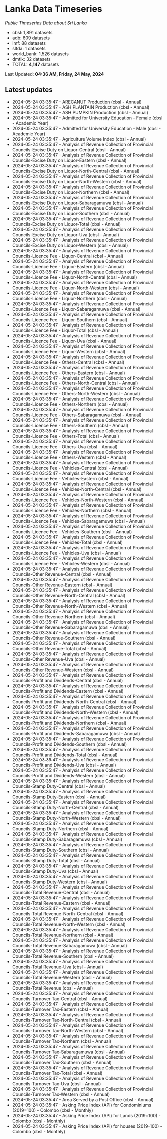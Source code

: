 # Lanka Data Timeseries
*Public Timeseries Data about Sri Lanka*

* cbsl: 1,891 datasets
* adb: 609 datasets
* imf: 88 datasets
* sltda: 1 datasets
* world_bank: 1,526 datasets
* dmtlk: 32 datasets
* TOTAL: **4,147** datasets

Last Updated: **04:36 AM, Friday, 24 May, 2024**

## Latest updates

* 2024-05-24 03:35:47 - ARECANUT Production (cbsl - Annual)
* 2024-05-24 03:35:47 - ASH PLANTAIN Production (cbsl - Annual)
* 2024-05-24 03:35:47 - ASH PUMPKIN Production (cbsl - Annual)
* 2024-05-24 03:35:47 - Admitted for University Education - Female (cbsl - Academic Year)
* 2024-05-24 03:35:47 - Admitted for University Education - Male (cbsl - Academic Year)
* 2024-05-24 03:35:47 - Agriculture Volume Index (cbsl - Annual)
* 2024-05-24 03:35:47 - Analysis of Revenue Collection of Provincial Councils-Excise Duty on Liquor-Central (cbsl - Annual)
* 2024-05-24 03:35:47 - Analysis of Revenue Collection of Provincial Councils-Excise Duty on Liquor-Eastern (cbsl - Annual)
* 2024-05-24 03:35:47 - Analysis of Revenue Collection of Provincial Councils-Excise Duty on Liquor-North-Central (cbsl - Annual)
* 2024-05-24 03:35:47 - Analysis of Revenue Collection of Provincial Councils-Excise Duty on Liquor-North-Western (cbsl - Annual)
* 2024-05-24 03:35:47 - Analysis of Revenue Collection of Provincial Councils-Excise Duty on Liquor-Northern (cbsl - Annual)
* 2024-05-24 03:35:47 - Analysis of Revenue Collection of Provincial Councils-Excise Duty on Liquor-Sabaragamuwa (cbsl - Annual)
* 2024-05-24 03:35:47 - Analysis of Revenue Collection of Provincial Councils-Excise Duty on Liquor-Southern (cbsl - Annual)
* 2024-05-24 03:35:47 - Analysis of Revenue Collection of Provincial Councils-Excise Duty on Liquor-Total (cbsl - Annual)
* 2024-05-24 03:35:47 - Analysis of Revenue Collection of Provincial Councils-Excise Duty on Liquor-Uva (cbsl - Annual)
* 2024-05-24 03:35:47 - Analysis of Revenue Collection of Provincial Councils-Excise Duty on Liquor-Western (cbsl - Annual)
* 2024-05-24 03:35:47 - Analysis of Revenue Collection of Provincial Councils-Licence Fee - Liquor-Central (cbsl - Annual)
* 2024-05-24 03:35:47 - Analysis of Revenue Collection of Provincial Councils-Licence Fee - Liquor-Eastern (cbsl - Annual)
* 2024-05-24 03:35:47 - Analysis of Revenue Collection of Provincial Councils-Licence Fee - Liquor-North-Central (cbsl - Annual)
* 2024-05-24 03:35:47 - Analysis of Revenue Collection of Provincial Councils-Licence Fee - Liquor-North-Western (cbsl - Annual)
* 2024-05-24 03:35:47 - Analysis of Revenue Collection of Provincial Councils-Licence Fee - Liquor-Northern (cbsl - Annual)
* 2024-05-24 03:35:47 - Analysis of Revenue Collection of Provincial Councils-Licence Fee - Liquor-Sabaragamuwa (cbsl - Annual)
* 2024-05-24 03:35:47 - Analysis of Revenue Collection of Provincial Councils-Licence Fee - Liquor-Southern (cbsl - Annual)
* 2024-05-24 03:35:47 - Analysis of Revenue Collection of Provincial Councils-Licence Fee - Liquor-Total (cbsl - Annual)
* 2024-05-24 03:35:47 - Analysis of Revenue Collection of Provincial Councils-Licence Fee - Liquor-Uva (cbsl - Annual)
* 2024-05-24 03:35:47 - Analysis of Revenue Collection of Provincial Councils-Licence Fee - Liquor-Western (cbsl - Annual)
* 2024-05-24 03:35:47 - Analysis of Revenue Collection of Provincial Councils-Licence Fee - Others-Central (cbsl - Annual)
* 2024-05-24 03:35:47 - Analysis of Revenue Collection of Provincial Councils-Licence Fee - Others-Eastern (cbsl - Annual)
* 2024-05-24 03:35:47 - Analysis of Revenue Collection of Provincial Councils-Licence Fee - Others-North-Central (cbsl - Annual)
* 2024-05-24 03:35:47 - Analysis of Revenue Collection of Provincial Councils-Licence Fee - Others-North-Western (cbsl - Annual)
* 2024-05-24 03:35:47 - Analysis of Revenue Collection of Provincial Councils-Licence Fee - Others-Northern (cbsl - Annual)
* 2024-05-24 03:35:47 - Analysis of Revenue Collection of Provincial Councils-Licence Fee - Others-Sabaragamuwa (cbsl - Annual)
* 2024-05-24 03:35:47 - Analysis of Revenue Collection of Provincial Councils-Licence Fee - Others-Southern (cbsl - Annual)
* 2024-05-24 03:35:47 - Analysis of Revenue Collection of Provincial Councils-Licence Fee - Others-Total (cbsl - Annual)
* 2024-05-24 03:35:47 - Analysis of Revenue Collection of Provincial Councils-Licence Fee - Others-Uva (cbsl - Annual)
* 2024-05-24 03:35:47 - Analysis of Revenue Collection of Provincial Councils-Licence Fee - Others-Western (cbsl - Annual)
* 2024-05-24 03:35:47 - Analysis of Revenue Collection of Provincial Councils-Licence Fee - Vehicles-Central (cbsl - Annual)
* 2024-05-24 03:35:47 - Analysis of Revenue Collection of Provincial Councils-Licence Fee - Vehicles-Eastern (cbsl - Annual)
* 2024-05-24 03:35:47 - Analysis of Revenue Collection of Provincial Councils-Licence Fee - Vehicles-North-Central (cbsl - Annual)
* 2024-05-24 03:35:47 - Analysis of Revenue Collection of Provincial Councils-Licence Fee - Vehicles-North-Western (cbsl - Annual)
* 2024-05-24 03:35:47 - Analysis of Revenue Collection of Provincial Councils-Licence Fee - Vehicles-Northern (cbsl - Annual)
* 2024-05-24 03:35:47 - Analysis of Revenue Collection of Provincial Councils-Licence Fee - Vehicles-Sabaragamuwa (cbsl - Annual)
* 2024-05-24 03:35:47 - Analysis of Revenue Collection of Provincial Councils-Licence Fee - Vehicles-Southern (cbsl - Annual)
* 2024-05-24 03:35:47 - Analysis of Revenue Collection of Provincial Councils-Licence Fee - Vehicles-Total (cbsl - Annual)
* 2024-05-24 03:35:47 - Analysis of Revenue Collection of Provincial Councils-Licence Fee - Vehicles-Uva (cbsl - Annual)
* 2024-05-24 03:35:47 - Analysis of Revenue Collection of Provincial Councils-Licence Fee - Vehicles-Western (cbsl - Annual)
* 2024-05-24 03:35:47 - Analysis of Revenue Collection of Provincial Councils-Other Revenue-Central (cbsl - Annual)
* 2024-05-24 03:35:47 - Analysis of Revenue Collection of Provincial Councils-Other Revenue-Eastern (cbsl - Annual)
* 2024-05-24 03:35:47 - Analysis of Revenue Collection of Provincial Councils-Other Revenue-North-Central (cbsl - Annual)
* 2024-05-24 03:35:47 - Analysis of Revenue Collection of Provincial Councils-Other Revenue-North-Western (cbsl - Annual)
* 2024-05-24 03:35:47 - Analysis of Revenue Collection of Provincial Councils-Other Revenue-Northern (cbsl - Annual)
* 2024-05-24 03:35:47 - Analysis of Revenue Collection of Provincial Councils-Other Revenue-Sabaragamuwa (cbsl - Annual)
* 2024-05-24 03:35:47 - Analysis of Revenue Collection of Provincial Councils-Other Revenue-Southern (cbsl - Annual)
* 2024-05-24 03:35:47 - Analysis of Revenue Collection of Provincial Councils-Other Revenue-Total (cbsl - Annual)
* 2024-05-24 03:35:47 - Analysis of Revenue Collection of Provincial Councils-Other Revenue-Uva (cbsl - Annual)
* 2024-05-24 03:35:47 - Analysis of Revenue Collection of Provincial Councils-Other Revenue-Western (cbsl - Annual)
* 2024-05-24 03:35:47 - Analysis of Revenue Collection of Provincial Councils-Profit and Dividends-Central (cbsl - Annual)
* 2024-05-24 03:35:47 - Analysis of Revenue Collection of Provincial Councils-Profit and Dividends-Eastern (cbsl - Annual)
* 2024-05-24 03:35:47 - Analysis of Revenue Collection of Provincial Councils-Profit and Dividends-North-Central (cbsl - Annual)
* 2024-05-24 03:35:47 - Analysis of Revenue Collection of Provincial Councils-Profit and Dividends-North-Western (cbsl - Annual)
* 2024-05-24 03:35:47 - Analysis of Revenue Collection of Provincial Councils-Profit and Dividends-Northern (cbsl - Annual)
* 2024-05-24 03:35:47 - Analysis of Revenue Collection of Provincial Councils-Profit and Dividends-Sabaragamuwa (cbsl - Annual)
* 2024-05-24 03:35:47 - Analysis of Revenue Collection of Provincial Councils-Profit and Dividends-Southern (cbsl - Annual)
* 2024-05-24 03:35:47 - Analysis of Revenue Collection of Provincial Councils-Profit and Dividends-Total (cbsl - Annual)
* 2024-05-24 03:35:47 - Analysis of Revenue Collection of Provincial Councils-Profit and Dividends-Uva (cbsl - Annual)
* 2024-05-24 03:35:47 - Analysis of Revenue Collection of Provincial Councils-Profit and Dividends-Western (cbsl - Annual)
* 2024-05-24 03:35:47 - Analysis of Revenue Collection of Provincial Councils-Stamp Duty-Central (cbsl - Annual)
* 2024-05-24 03:35:47 - Analysis of Revenue Collection of Provincial Councils-Stamp Duty-Eastern (cbsl - Annual)
* 2024-05-24 03:35:47 - Analysis of Revenue Collection of Provincial Councils-Stamp Duty-North-Central (cbsl - Annual)
* 2024-05-24 03:35:47 - Analysis of Revenue Collection of Provincial Councils-Stamp Duty-North-Western (cbsl - Annual)
* 2024-05-24 03:35:47 - Analysis of Revenue Collection of Provincial Councils-Stamp Duty-Northern (cbsl - Annual)
* 2024-05-24 03:35:47 - Analysis of Revenue Collection of Provincial Councils-Stamp Duty-Sabaragamuwa (cbsl - Annual)
* 2024-05-24 03:35:47 - Analysis of Revenue Collection of Provincial Councils-Stamp Duty-Southern (cbsl - Annual)
* 2024-05-24 03:35:47 - Analysis of Revenue Collection of Provincial Councils-Stamp Duty-Total (cbsl - Annual)
* 2024-05-24 03:35:47 - Analysis of Revenue Collection of Provincial Councils-Stamp Duty-Uva (cbsl - Annual)
* 2024-05-24 03:35:47 - Analysis of Revenue Collection of Provincial Councils-Stamp Duty-Western (cbsl - Annual)
* 2024-05-24 03:35:47 - Analysis of Revenue Collection of Provincial Councils-Total Revenue-Central (cbsl - Annual)
* 2024-05-24 03:35:47 - Analysis of Revenue Collection of Provincial Councils-Total Revenue-Eastern (cbsl - Annual)
* 2024-05-24 03:35:47 - Analysis of Revenue Collection of Provincial Councils-Total Revenue-North-Central (cbsl - Annual)
* 2024-05-24 03:35:47 - Analysis of Revenue Collection of Provincial Councils-Total Revenue-North-Western (cbsl - Annual)
* 2024-05-24 03:35:47 - Analysis of Revenue Collection of Provincial Councils-Total Revenue-Northern (cbsl - Annual)
* 2024-05-24 03:35:47 - Analysis of Revenue Collection of Provincial Councils-Total Revenue-Sabaragamuwa (cbsl - Annual)
* 2024-05-24 03:35:47 - Analysis of Revenue Collection of Provincial Councils-Total Revenue-Southern (cbsl - Annual)
* 2024-05-24 03:35:47 - Analysis of Revenue Collection of Provincial Councils-Total Revenue-Uva (cbsl - Annual)
* 2024-05-24 03:35:47 - Analysis of Revenue Collection of Provincial Councils-Total Revenue-Western (cbsl - Annual)
* 2024-05-24 03:35:47 - Analysis of Revenue Collection of Provincial Councils-Total Revenue (cbsl - Annual)
* 2024-05-24 03:35:47 - Analysis of Revenue Collection of Provincial Councils-Turnover Tax-Central (cbsl - Annual)
* 2024-05-24 03:35:47 - Analysis of Revenue Collection of Provincial Councils-Turnover Tax-Eastern (cbsl - Annual)
* 2024-05-24 03:35:47 - Analysis of Revenue Collection of Provincial Councils-Turnover Tax-North-Central (cbsl - Annual)
* 2024-05-24 03:35:47 - Analysis of Revenue Collection of Provincial Councils-Turnover Tax-North-Western (cbsl - Annual)
* 2024-05-24 03:35:47 - Analysis of Revenue Collection of Provincial Councils-Turnover Tax-Northern (cbsl - Annual)
* 2024-05-24 03:35:47 - Analysis of Revenue Collection of Provincial Councils-Turnover Tax-Sabaragamuwa (cbsl - Annual)
* 2024-05-24 03:35:47 - Analysis of Revenue Collection of Provincial Councils-Turnover Tax-Southern (cbsl - Annual)
* 2024-05-24 03:35:47 - Analysis of Revenue Collection of Provincial Councils-Turnover Tax-Total (cbsl - Annual)
* 2024-05-24 03:35:47 - Analysis of Revenue Collection of Provincial Councils-Turnover Tax-Uva (cbsl - Annual)
* 2024-05-24 03:35:47 - Analysis of Revenue Collection of Provincial Councils-Turnover Tax-Western (cbsl - Annual)
* 2024-05-24 03:35:47 - Area Served by a Post Office (cbsl - Annual)
* 2024-05-24 03:35:47 - Asking Price Index (API) for Condominiums (2019=100) - Colombo (cbsl - Monthly)
* 2024-05-24 03:35:47 - Asking Price Index (API) for Lands (2019=100) - Colombo (cbsl - Monthly)
* 2024-05-24 03:35:47 - Asking Price Index (API) for houses (2019-100) - Colombo (cbsl - Monthly)